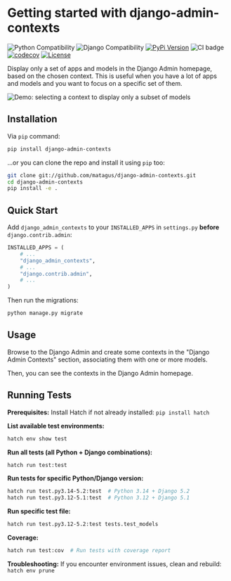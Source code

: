 # Getting started with django-admin-contexts

![Python Compatibility](https://img.shields.io/badge/python-3.9%20%7C%203.10%20%7C%203.11%20%7C%203.12%20%7C%203.13-blue.svg)
![Django Compatibility](https://img.shields.io/badge/django-4.2%20|%205.0%20|%205.1%20|%205.2-%2344B78B?labelColor=%23092E20)
[![PyPi Version](https://img.shields.io/pypi/v/django-admin-contexts.svg)](https://pypi.python.org/pypi/django-admin-contexts)
![CI badge](https://github.com/matagus/django-admin-contexts/actions/workflows/ci.yml/badge.svg)
[![codecov](https://codecov.io/gh/matagus/django-admin-contexts/graph/badge.svg?token=a64SxEDQk0)](https://codecov.io/gh/matagus/django-admin-contexts)
[![License](https://img.shields.io/badge/License-BSD_3--Clause-blue.svg)](https://opensource.org/licenses/BSD-3-Clause)

Display only a set of apps and models in the Django Admin homepage, based on the chosen context. This is useful when
you have a lot of apps and models and you want to focus on a specific set of them.

![Demo: selecting a context to display only a subset of models](https://raw.githubusercontent.com/matagus/django-admin-contexts/main/screenshots/demo.gif)

## Installation

Via `pip` command:

```bash
pip install django-admin-contexts
```

...or you can clone the repo and install it using `pip` too:

```bash
git clone git://github.com/matagus/django-admin-contexts.git
cd django-admin-contexts
pip install -e .
```

## Quick Start

Add `django_admin_contexts` to your `INSTALLED_APPS` in `settings.py` **before** `django.contrib.admin`:

```python
INSTALLED_APPS = (
    # ...
    "django_admin_contexts",
    # ...
    "django.contrib.admin",
    # ...
)
```

Then run the migrations:

```bash
python manage.py migrate
```

## Usage

Browse to the Django Admin and create some contexts in the "Django Admin Contexts" section, associating them with one
or more models.

Then, you can see the contexts in the Django Admin homepage.

## Running Tests

**Prerequisites:** Install Hatch if not already installed: `pip install hatch`

**List available test environments:**
```bash
hatch env show test
```

**Run all tests (all Python + Django combinations):**
```bash
hatch run test:test
```

**Run tests for specific Python/Django version:**
```bash
hatch run test.py3.14-5.2:test  # Python 3.14 + Django 5.2
hatch run test.py3.12-5.1:test  # Python 3.12 + Django 5.1
```

**Run specific test file:**
```bash
hatch run test.py3.12-5.2:test tests.test_models
```

**Coverage:**
```bash
hatch run test:cov  # Run tests with coverage report
```

**Troubleshooting:** If you encounter environment issues, clean and rebuild: `hatch env prune`

